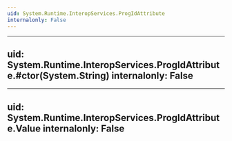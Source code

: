 ```yaml
---
uid: System.Runtime.InteropServices.ProgIdAttribute
internalonly: False
---
```


---
uid: System.Runtime.InteropServices.ProgIdAttribute.#ctor(System.String)
internalonly: False
---

---
uid: System.Runtime.InteropServices.ProgIdAttribute.Value
internalonly: False
---
